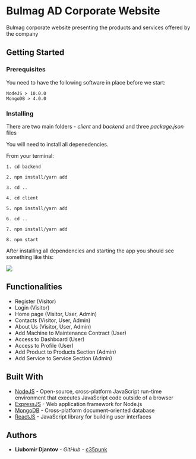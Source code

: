 # Bulmag AD Corporate Website

Bulmag corporate website presenting the products and services offered by the company

## Getting Started

### Prerequisites

You need to have the following software in place before we start:

```
NodeJS > 10.0.0
MongoDB > 4.0.0
```

### Installing

There are two main folders - _client_ and _backend_ and three _package.json_ files

You will need to install all depenedencies.

From your terminal:

```
1. cd backend

2. npm install/yarn add

3. cd ..

4. cd client

5. npm install/yarn add

6. cd ..

7. npm install/yarn add

8. npm start
```

After installing all dependencies and starting the app you should see something like this:

![](https://media.giphy.com/media/Ssrw1v6R0TUEfP9LQk/giphy.gif)

## Functionalities

- Register (Visitor)
- Login (Visitor)
- Home page (Visitor, User, Admin)
- Contacts (Visitor, User, Admin)
- About Us (Visitor, User, Admin)
- Add Machine to Maintenance Contract (User)
- Access to Dashboard (User)
- Access to Profile (User)
- Add Product to Products Section (Admin)
- Add Service to Service Section (Admin)

## Built With

- [NodeJS](https://nodejs.org/en/) - Open-source, cross-platform JavaScript run-time environment that executes JavaScript code outside of a browser
- [ExpressJS](https://expressjs.com/) - Web application framework for Node.js
- [MongoDB](https://www.mongodb.com/) - Cross-platform document-oriented database
- [ReactJS](https://reactjs.org/) - JavaScript library for building user interfaces

## Authors

- **Liubomir Djantov** - _GitHub_ - [c35punk](https://github.com/c35punk)
